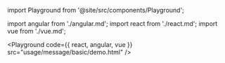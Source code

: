 import Playground from '@site/src/components/Playground';

import angular from './angular.md';
import react from './react.md';
import vue from './vue.md';

<Playground code={{ react, angular, vue }} src="usage/message/basic/demo.html" />
